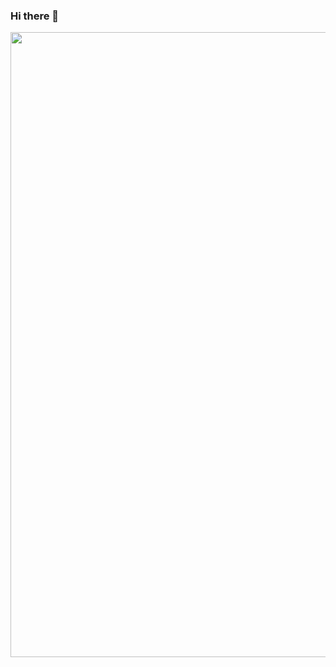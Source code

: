 ### Hi there 👋

<img width="1000px" src="https://high-wave-403814.an.r.appspot.com/?id=6554684c32a472ddbdb7261b" />
